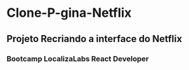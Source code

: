 # Clone-P-gina-Netflix

## Projeto Recriando a interface do Netflix

### Bootcamp LocalizaLabs React Developer